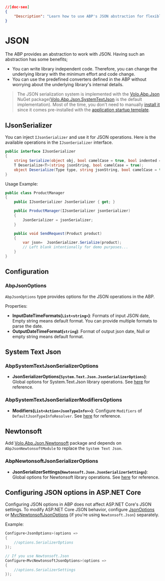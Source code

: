 ```json
//[doc-seo]
{
    "Description": "Learn how to use ABP's JSON abstraction for flexible, library-independent serialization with predefined converters for seamless integration."
}
```

# JSON
The ABP provides an abstraction to work with JSON. Having such an abstraction has some benefits;

* You can write library independent code. Therefore, you can change the underlying library with the minimum effort and code change.
* You can use the predefined converters defined in the ABP without worrying about the underlying library's internal details.

> The JSON serialization system is implemented with the [Volo.Abp.Json](https://www.nuget.org/packages/Volo.Abp.Json) NuGet package([Volo.Abp.Json.SystemTextJson](https://www.nuget.org/packages/Volo.Abp.Json.SystemTextJson) is the default implementation). Most of the time, you don't need to manually [install it](https://abp.io/package-detail/Volo.Abp.Json) since it comes pre-installed with the [application startup template](../../solution-templates/layered-web-application).

## IJsonSerializer

You can inject `IJsonSerializer` and use it for JSON operations. Here is the available operations in the `IJsonSerializer` interface.

```csharp
public interface IJsonSerializer
{
    string Serialize(object obj, bool camelCase = true, bool indented = false);
    T Deserialize<T>(string jsonString, bool camelCase = true);
    object Deserialize(Type type, string jsonString, bool camelCase = true);
}
```
Usage Example:

```csharp
public class ProductManager
{
    public IJsonSerializer JsonSerializer { get; }

    public ProductManager(IJsonSerializer jsonSerializer)
    {
        JsonSerializer = jsonSerializer;
    }

    public void SendRequest(Product product)
    {
        var json=  JsonSerializer.Serialize(product);
        // Left blank intentionally for demo purposes...
    }
}
```

## Configuration

### AbpJsonOptions

`AbpJsonOptions` type provides options for the JSON operations in the ABP.

Properties:
* **InputDateTimeFormats(`List<string>`)**: Formats of input JSON date, Empty string means default format. You can provide multiple formats to parse the date.
* **OutputDateTimeFormat(`string`)**: Format of output json date, Null or empty string means default format.

## System Text Json

### AbpSystemTextJsonSerializerOptions

- **JsonSerializerOptions(`System.Text.Json.JsonSerializerOptions`)**: Global options for System.Text.Json library operations. See [here](https://docs.microsoft.com/en-us/dotnet/api/system.text.json.jsonserializeroptions) for reference.

### AbpSystemTextJsonSerializerModifiersOptions

- **Modifiers(`List<Action<JsonTypeInfo>>`)**: Configure `Modifiers` of `DefaultJsonTypeInfoResolver`. See [here](https://devblogs.microsoft.com/dotnet/announcing-dotnet-7-preview-6/#json-contract-customization) for reference.


## Newtonsoft

Add [Volo.Abp.Json.Newtonsoft](https://www.nuget.org/packages/Volo.Abp.Json.Newtonsoft) package and depends on `AbpJsonNewtonsoftModule` to replace the `System Text Json`.

### AbpNewtonsoftJsonSerializerOptions

- **JsonSerializerSettings(`Newtonsoft.Json.JsonSerializerSettings`)**: Global options for Newtonsoft library operations. See [here](https://www.newtonsoft.com/json/help/html/T_Newtonsoft_Json_JsonSerializerSettings.htm) for reference.

## Configuring JSON options in ASP.NET Core

Configuring JSON options in ABP does not affect ASP.NET Core's JSON settings. To modify ASP.NET Core JSON behavior, configure [JsonOptions](https://docs.microsoft.com/en-us/dotnet/api/microsoft.aspnetcore.mvc.jsonoptions) or [MvcNewtonsoftJsonOptions](https://learn.microsoft.com/en-us/dotnet/api/microsoft.aspnetcore.mvc.mvcnewtonsoftjsonoptions) (if you're using `Newtonsoft.Json`) separately.

Example:

```csharp
Configure<JsonOptions>(options =>
{
    //options.SerializerOptions
});

// If you use Newtonsoft.Json
Configure<MvcNewtonsoftJsonOptions>(options =>
{
    //options.SerializerSettings
});
```
